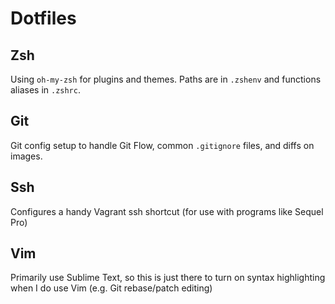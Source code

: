 # Dotfiles

## Zsh

Using `oh-my-zsh` for plugins and themes. Paths are in `.zshenv` and functions aliases in `.zshrc`.

## Git

Git config setup to handle Git Flow, common `.gitignore` files, and diffs on images.

## Ssh

Configures a handy Vagrant ssh shortcut (for use with programs like Sequel Pro)

## Vim

Primarily use Sublime Text, so this is just there to turn on syntax highlighting when I do use Vim (e.g. Git rebase/patch editing)